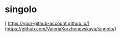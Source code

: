 # singolo
[ https://your-github-account.github.io/] (https://github.com/ValeriaKorzhenevskaya/singolo/)
